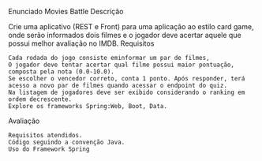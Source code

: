 
Enunciado
Movies Battle
Descrição

Crie uma aplicativo (REST e Front) para uma aplicação ao estilo card game, onde serão informados dois filmes e o jogador deve acertar aquele que possui melhor avaliação no IMDB.
Requisitos

    Cada rodada do jogo consiste eminformar um par de filmes,
    O jogador deve tentar acertar qual filme possui maior pontuação, composta pela nota (0.0-10.0).
    Se escolher o vencedor correto, conta 1 ponto. Após responder, terá acesso a novo par de filmes quando acessar o endpoint do quiz.
    Na listagem de jogadores deve ser exibido considerando o ranking em ordem decrescente.
    Explore os frameworks Spring:Web, Boot, Data.

Avaliação

    Requisitos atendidos.
    Código seguindo a convenção Java.
    Uso do Framework Spring


